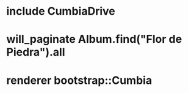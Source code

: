 # include CumbiaDrive
# will_paginate Album.find("Flor de Piedra").all
# renderer bootstrap::Cumbia
